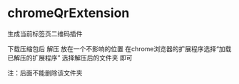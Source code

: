 # chromeQrExtension
生成当前标签页二维码插件

下载压缩包后 解压 放在一个不影响的位置 在chrome浏览器的扩展程序选择“加载已解压的扩展程序” 选择解压后的文件夹 即可

注：后面不能删除该文件夹
